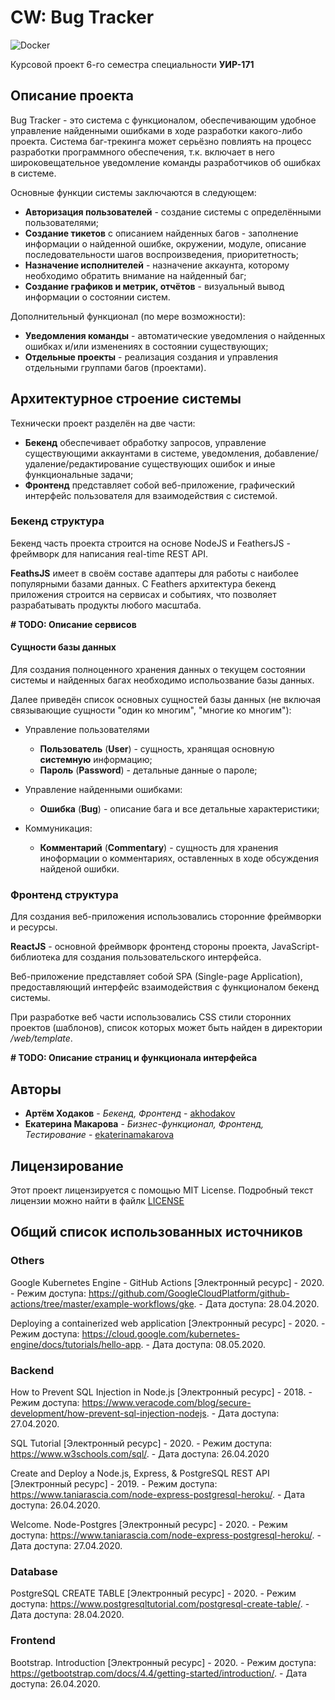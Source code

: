 # CW: Bug Tracker

![Docker](https://github.com/akhodakov/grsu-course-work/workflows/Docker/badge.svg?branch=master)

Курсовой проект 6-го семестра специальности **УИР-171**

## Описание проекта

Bug Tracker - это система с функционалом, обеспечивающим удобное управление найденными ошибками в ходе разработки какого-либо проекта. Система баг-трекинга может серьёзно повлиять на процесс разработки программного обеспечения, т.к. включает в него широковещательное уведомление команды разработчиков об ошибках в системе.

Основные функции системы заключаются в следующем:

* **Авторизация пользователей** - создание системы с определёнными пользователями;
* **Создание тикетов** с описанием найденных багов - заполнение информации о найденной ошибке, окружении, модуле, описание последовательности шагов воспроизведения, приоритетность;
* **Назначение исполнителей** - назначение аккаунта, которому необходимо обратить внимание на найденный баг;
* **Создание графиков и метрик, отчётов** - визуальный вывод информации о состоянии систем.

Дополнительный функционал (по мере возможности):

* **Уведомления команды** - автоматические уведомления о найденных ошибках и/или изменениях в состоянии существующих;
* **Отдельные проекты** - реализация создания и управления отдельными группами багов (проектами).

## Архитектурное строение системы

Технически проект разделён на две части:

* **Бекенд** обеспечивает обработку запросов, управление существующими аккаунтами в системе, уведомления, добавление/удаление/редактирование существующих ошибок и иные функциональные задачи;
* **Фронтенд** представляет собой веб-приложение, графический интерфейс пользователя для взаимодействия с системой.

### Бекенд структура

Бекенд часть проекта строится на основе NodeJS и FeathersJS - фреймворк для написания real-time REST API.

**FeathsJS** имеет в своём составе адаптеры для работы с наиболее популярными базами данных. С Feathers архитектура бекенд приложения строится на сервисах и событиях, что позволяет разрабатывать продукты любого масштаба.

**# TODO: Описание сервисов**

#### Сущности базы данных

Для создания полноценного хранения данных о текущем состоянии системы и найденных багах необходимо испольозвание базы данных.

Далее приведён список основных сущностей базы данных (не включая связывающие сущности "один ко многим", "многие ко многим"):

* Управление пользователями
  * **Пользователь** (**User**) - сущность, хранящая основную **системную** информацию;
  * **Пароль** (**Password**) - детальные данные о пароле;
  
* Управление найденными ошибками:
  * **Ошибка** (**Bug**) - описание бага и все детальные характеристики;

* Коммуникация:
  * **Комментарий** (**Commentary**) - сущность для хранения иноформации о комментариях, оставленных в ходе обсуждения найденой ошибки.

### Фронтенд структура

Для создания веб-приложения использовались сторонние фреймворки и ресурсы.

**ReactJS** - основной фреймворк фронтенд стороны проекта, JavaScript-библиотека для создания пользовательского интерфейса.

Веб-приложение представляет собой SPA (Single-page Application), предоставляющий интерфейс взаимодействия с функционалом бекенд системы.

При разработке веб части использовались CSS стили сторонних проектов (шаблонов), список которых может быть найден в директории */web/template*.

**# TODO: Описание страниц и функционала интерфейса**

## Авторы

* **Артём Ходаков** - *Бекенд, Фронтенд* - [akhodakov](https://github.com/akhodakov)
* **Екатерина Макарова** - *Бизнес-функционал, Фронтенд, Тестирование* - [ekaterinamakarova](https://github.com/ekaterinamakarova)

## Лицензирование

Этот проект лицензируется с помощью MIT License. Подробный текст лицензии можно найти в файлк [LICENSE](./LICENSE)

## Общий список использованных источников

### Others

Google Kubernetes Engine - GitHub Actions [Электронный ресурс] - 2020. - Режим доступа: https://github.com/GoogleCloudPlatform/github-actions/tree/master/example-workflows/gke. - Дата доступа: 28.04.2020.

Deploying a containerized web application [Электронный ресурс] - 2020. - Режим доступа: https://cloud.google.com/kubernetes-engine/docs/tutorials/hello-app. - Дата доступа: 08.05.2020.

### Backend

How to Prevent SQL Injection in Node.js [Электронный ресурс] - 2018. - Режим доступа: https://www.veracode.com/blog/secure-development/how-prevent-sql-injection-nodejs. - Дата доступа: 27.04.2020.

SQL Tutorial [Электронный ресурс] - 2020. - Режим доступа: https://www.w3schools.com/sql/. - Дата доступа: 26.04.2020

Create and Deploy a Node.js, Express, & PostgreSQL REST API [Электронный ресурс] - 2019. - Режим доступа: https://www.taniarascia.com/node-express-postgresql-heroku/. - Дата доступа: 26.04.2020.

Welcome. Node-Postgres [Электронный ресурс] - 2020. - Режим доступа: https://www.taniarascia.com/node-express-postgresql-heroku/. - Дата доступа: 27.04.2020.

### Database

PostgreSQL CREATE TABLE [Электронный ресурс] - 2020. - Режим доступа: https://www.postgresqltutorial.com/postgresql-create-table/. - Дата доступа: 28.04.2020.

### Frontend

Bootstrap. Introduction [Электронный ресурс] - 2020. - Режим доступа: https://getbootstrap.com/docs/4.4/getting-started/introduction/. - Дата доступа: 26.04.2020.
